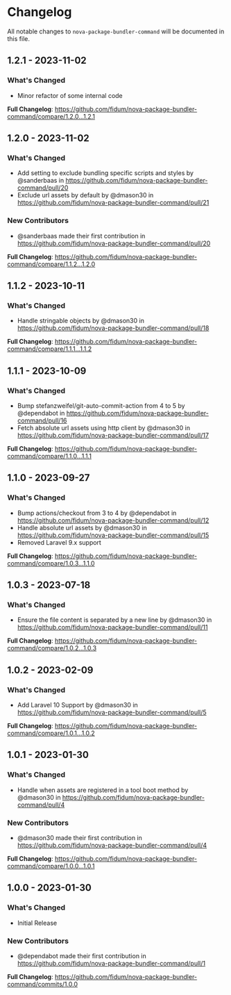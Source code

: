 # Changelog

All notable changes to `nova-package-bundler-command` will be documented in this file.

## 1.2.1 - 2023-11-02

### What's Changed

- Minor refactor of some internal code

**Full Changelog**: https://github.com/fidum/nova-package-bundler-command/compare/1.2.0...1.2.1

## 1.2.0 - 2023-11-02

### What's Changed

- Add setting to exclude bundling specific scripts and styles by @sanderbaas in https://github.com/fidum/nova-package-bundler-command/pull/20
- Exclude url assets by default by @dmason30 in https://github.com/fidum/nova-package-bundler-command/pull/21

### New Contributors

- @sanderbaas made their first contribution in https://github.com/fidum/nova-package-bundler-command/pull/20

**Full Changelog**: https://github.com/fidum/nova-package-bundler-command/compare/1.1.2...1.2.0

## 1.1.2 - 2023-10-11

### What's Changed

- Handle stringable objects by @dmason30 in https://github.com/fidum/nova-package-bundler-command/pull/18

**Full Changelog**: https://github.com/fidum/nova-package-bundler-command/compare/1.1.1...1.1.2

## 1.1.1 - 2023-10-09

### What's Changed

- Bump stefanzweifel/git-auto-commit-action from 4 to 5 by @dependabot in https://github.com/fidum/nova-package-bundler-command/pull/16
- Fetch absolute url assets using http client by @dmason30 in https://github.com/fidum/nova-package-bundler-command/pull/17

**Full Changelog**: https://github.com/fidum/nova-package-bundler-command/compare/1.1.0...1.1.1

## 1.1.0 - 2023-09-27

### What's Changed

- Bump actions/checkout from 3 to 4 by @dependabot in https://github.com/fidum/nova-package-bundler-command/pull/12
- Handle absolute url assets by @dmason30 in https://github.com/fidum/nova-package-bundler-command/pull/15
- Removed Laravel 9.x support

**Full Changelog**: https://github.com/fidum/nova-package-bundler-command/compare/1.0.3...1.1.0

## 1.0.3 - 2023-07-18

### What's Changed

- Ensure the file content is separated by a new line by @dmason30 in https://github.com/fidum/nova-package-bundler-command/pull/11

**Full Changelog**: https://github.com/fidum/nova-package-bundler-command/compare/1.0.2...1.0.3

## 1.0.2 - 2023-02-09

### What's Changed

- Add Laravel 10 Support by @dmason30 in https://github.com/fidum/nova-package-bundler-command/pull/5

**Full Changelog**: https://github.com/fidum/nova-package-bundler-command/compare/1.0.1...1.0.2

## 1.0.1 - 2023-01-30

### What's Changed

- Handle when assets are registered in a tool boot method by @dmason30 in https://github.com/fidum/nova-package-bundler-command/pull/4

### New Contributors

- @dmason30 made their first contribution in https://github.com/fidum/nova-package-bundler-command/pull/4

**Full Changelog**: https://github.com/fidum/nova-package-bundler-command/compare/1.0.0...1.0.1

## 1.0.0 - 2023-01-30

### What's Changed

- Initial Release

### New Contributors

- @dependabot made their first contribution in https://github.com/fidum/nova-package-bundler-command/pull/1

**Full Changelog**: https://github.com/fidum/nova-package-bundler-command/commits/1.0.0
